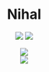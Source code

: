 <h1 align="center">Nihal</h1>

<!-- Language Stack -->
<div align="center">
    <a href="https://www.python.org/"><img src="https://img.shields.io/badge/python-%23FFD343?style=for-the-badge&logo=python&logoColor=black" /></a>
    <a href="https://en.wikipedia.org/wiki/SQL"><img src= "https://img.shields.io/badge/SQL-blue?style=for-the-badge" /></a></div>

<p align="center">
    
<!-- GitHub Stats -->
<div align="center">
    <img src="https://github-readme-stats.vercel.app/api?username=Blaze34536&show_icons=true&include_all_commits=true&count_private=true&hide_border=true&bg_color=00000000&text_color=0000FF&title_color=0000FF">
</div>

<!-- GitHub TopLangs -->
<div align="center">
    <img src="https://github-readme-stats.vercel.app/api/top-langs/?username=Blaze34536&show_icons=true&include_all_commits=true&count_private=true&hide_border=true&bg_color=00000000&text_color=0000FF&title_color=0000FF">
</div>
